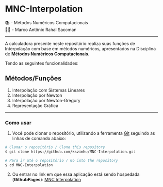# MNC-Interpolation

📚 - Métodos Numéricos Computacionais  
👨‍🏫 - Marco Antônio Rahal Sacoman

---
A calculadora presente neste repositório realiza suas funções de Interpolação com base em métodos numéricos, apresentados na Disciplina de **Métodos Numéricos Computacionais**.  

Tendo as seguintes funcionalidades:


## Métodos/Funções


1. Interpolação com Sistemas Lineares
2. Interpolação por Newton
3. Interpolação por Newton-Gregory
4. Representação Gráfica

---

### Como usar

1. Você pode clonar o repositório, utilizando a ferramenta [Git](https://git-scm.com) seguindo as linhas de comando abaixo:
```bash
# Clonar o repositório / Clone this repository
$ git clone https://github.com/kszinhu/MNC-Interpolation.git

# Para ir até o repositório / Go into the repository
$ cd MNC-Interpolation
```

2. Ou entrar no link em que essa aplicação está sendo hospedada (**GithubPages**):
[MNC Interpolation](https://kszinhu.github.io/MNC-Interpolation/)